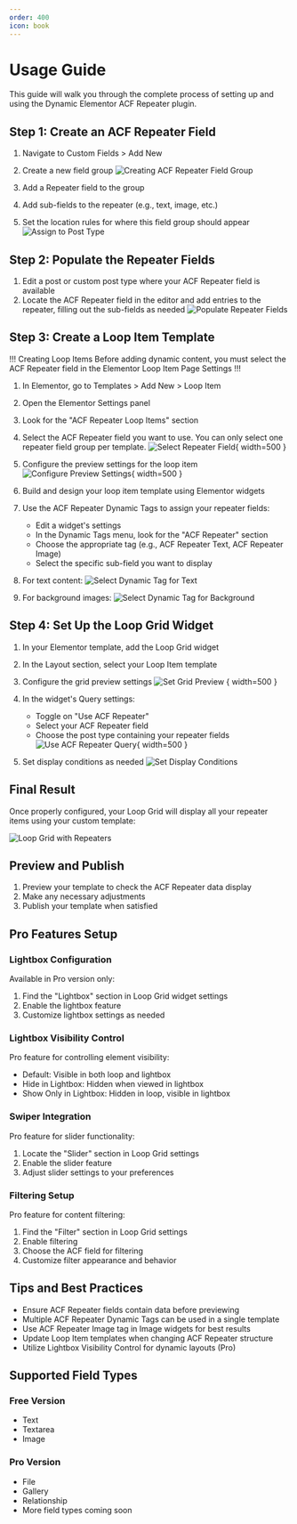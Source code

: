 ```yaml
---
order: 400
icon: book
---
```


# Usage Guide

This guide will walk you through the complete process of setting up and using the Dynamic Elementor ACF Repeater plugin.

## Step 1: Create an ACF Repeater Field

1. Navigate to Custom Fields > Add New
2. Create a new field group
![Creating ACF Repeater Field Group](/images/usage/create-acf-repeater-fields-group.jpg)

3. Add a Repeater field to the group
4. Add sub-fields to the repeater (e.g., text, image, etc.)
5. Set the location rules for where this field group should appear
![Assign to Post Type](/images/usage/assign-to-post-type.jpg)

## Step 2: Populate the Repeater Fields

1. Edit a post or custom post type where your ACF Repeater field is available
2. Locate the ACF Repeater field in the editor and add entries to the repeater, filling out the sub-fields as needed
![Populate Repeater Fields](/images/usage/populate-repeater-fields-on-post.jpg)

## Step 3: Create a Loop Item Template

!!! Creating Loop Items
Before adding dynamic content, you must select the ACF Repeater field in the Elementor Loop Item Page Settings
!!!

1. In Elementor, go to Templates > Add New > Loop Item
2. Open the Elementor Settings panel
3. Look for the "ACF Repeater Loop Items" section
4. Select the ACF Repeater field you want to use. You can only select one repeater field group per template.
![Select Repeater Field](/images/usage/select-repeater-field-for-loop.jpg){ width=500 }

5. Configure the preview settings for the loop item
![Configure Preview Settings](/images/usage/configure-preview-settings-for-loop-item.jpg){ width=500 }

6. Build and design your loop item template using Elementor widgets
7. Use the ACF Repeater Dynamic Tags to assign your repeater fields:
   - Edit a widget's settings
   - In the Dynamic Tags menu, look for the "ACF Repeater" section
   - Choose the appropriate tag (e.g., ACF Repeater Text, ACF Repeater Image)
   - Select the specific sub-field you want to display
8. For text content:
![Select Dynamic Tag for Text](/images/usage/select-dynamic-repeater-field-tag-text.jpg)
9. For background images:
![Select Dynamic Tag for Background](/images/usage/select-dynamic-repeater-field-background-image.jpg)

## Step 4: Set Up the Loop Grid Widget

1. In your Elementor template, add the Loop Grid widget
2. In the Layout section, select your Loop Item template

3. Configure the grid preview settings
![Set Grid Preview](/images/usage/set-grid-preview.jpg) { width=500 }

4. In the widget's Query settings:
   - Toggle on "Use ACF Repeater"
   - Select your ACF Repeater field
   - Choose the post type containing your repeater fields
![Use ACF Repeater Query](/images/usage/use-acf-repeater-query.jpg){ width=500 }

5. Set display conditions as needed
![Set Display Conditions](/images/usage/set-display-conditions.jpg)

## Final Result

Once properly configured, your Loop Grid will display all your repeater items using your custom template:

![Loop Grid with Repeaters](/images/usage/see-loop-grid-populated-with-repeaters.jpg)

## Preview and Publish

1. Preview your template to check the ACF Repeater data display
2. Make any necessary adjustments
3. Publish your template when satisfied

## Pro Features Setup

### Lightbox Configuration
Available in Pro version only:

1. Find the "Lightbox" section in Loop Grid widget settings
2. Enable the lightbox feature
3. Customize lightbox settings as needed

### Lightbox Visibility Control
Pro feature for controlling element visibility:

- Default: Visible in both loop and lightbox
- Hide in Lightbox: Hidden when viewed in lightbox
- Show Only in Lightbox: Hidden in loop, visible in lightbox

### Swiper Integration
Pro feature for slider functionality:

1. Locate the "Slider" section in Loop Grid settings
2. Enable the slider feature
3. Adjust slider settings to your preferences

### Filtering Setup
Pro feature for content filtering:

1. Find the "Filter" section in Loop Grid settings
2. Enable filtering
3. Choose the ACF field for filtering
4. Customize filter appearance and behavior

## Tips and Best Practices

- Ensure ACF Repeater fields contain data before previewing
- Multiple ACF Repeater Dynamic Tags can be used in a single template
- Use ACF Repeater Image tag in Image widgets for best results
- Update Loop Item templates when changing ACF Repeater structure
- Utilize Lightbox Visibility Control for dynamic layouts (Pro)

## Supported Field Types

### Free Version
- Text
- Textarea
- Image

### Pro Version
- File
- Gallery
- Relationship
- More field types coming soon 